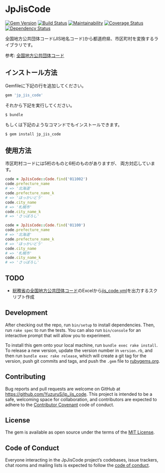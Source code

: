 # JpJisCode

[![Gem Version](https://badge.fury.io/rb/jp_jis_code.svg)](https://badge.fury.io/rb/jp_jis_code)
[![Build Status](https://travis-ci.org/YuzuruS/jp_jis_code.svg?branch=master)](https://travis-ci.org/YuzuruS/jp_jis_code)
[![Maintainability](https://api.codeclimate.com/v1/badges/74f87eba9109855a15f1/maintainability)](https://codeclimate.com/github/YuzuruS/jp_jis_code/maintainability)
[![Coverage Status](https://coveralls.io/repos/github/YuzuruS/jp_jis_code/badge.svg)](https://coveralls.io/github/YuzuruS/jp_jis_code)
[![Dependency Status](https://beta.gemnasium.com/badges/github.com/YuzuruS/jp_jis_code.svg)](https://beta.gemnasium.com/projects/github.com/YuzuruS/jp_jis_code)

全国地方公共団体コード(JIS地名コード)から都道府県、市区町村を変換するライブラリです。

参考: [全国地方公共団体コード](https://ja.wikipedia.org/wiki/全国地方公共団体コード)

## インストール方法

Gemfileに下記の行を追加してください。

```ruby
gem 'jp_jis_code'
```

それから下記を実行してください。

    $ bundle

もしくは下記のようなコマンドでもインストールできます。

    $ gem install jp_jis_code

## 使用方法

市区町村コードには5桁のものと6桁のものがありますが、
両方対応しています。

```ruby
code = JpJisCode::Code.find('011002')
code.prefecture_name
# => '北海道'
code.prefecture_name_k
# => 'ほっかいどう'
code.city_name
# => '札幌市'
code.city_name_k
# => 'さっぽろし'

code = JpJisCode::Code.find('01100')
code.prefecture_name
# => '北海道'
code.prefecture_name_k
# => 'ほっかいどう'
code.city_name
# => '札幌市'
code.city_name_k
# => 'さっぽろし'
```

## TODO
- [総務省の全国地方公共団体コード](http://www.soumu.go.jp/denshijiti/code.html)のExcelから[jis_code.yml](https://github.com/YuzuruS/jp_jis_code/blob/master/data/jis_code.yml)を出力するスクリプト作成

## Development

After checking out the repo, run `bin/setup` to install dependencies. Then, run `rake spec` to run the tests. You can also run `bin/console` for an interactive prompt that will allow you to experiment.

To install this gem onto your local machine, run `bundle exec rake install`. To release a new version, update the version number in `version.rb`, and then run `bundle exec rake release`, which will create a git tag for the version, push git commits and tags, and push the `.gem` file to [rubygems.org](https://rubygems.org).

## Contributing

Bug reports and pull requests are welcome on GitHub at https://github.com/YuzuruS/jp_jis_code. This project is intended to be a safe, welcoming space for collaboration, and contributors are expected to adhere to the [Contributor Covenant](http://contributor-covenant.org) code of conduct.

## License

The gem is available as open source under the terms of the [MIT License](http://opensource.org/licenses/MIT).

## Code of Conduct

Everyone interacting in the JpJisCode project’s codebases, issue trackers, chat rooms and mailing lists is expected to follow the [code of conduct](https://github.com/YuzuruS/jp_jis_code/blob/master/CODE_OF_CONDUCT.md).
